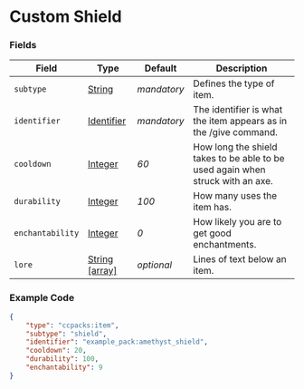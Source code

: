 # Custom Shield

### Fields

   Field   | Type | Default | Description
-----------|------|---------|-------------
`subtype` | [String]() | *mandatory* | Defines the type of item.
`identifier` | [Identifier]() | *mandatory* | The identifier is what the item appears as in the /give command.
`cooldown` | [Integer]() | *60* | How long the shield takes to be able to be used again when struck with an axe.
`durability` | [Integer]() | *100* | How many uses the item has.
`enchantability` | [Integer]() | *0* | How likely you are to get good enchantments.
`lore` | [String [array]]() | *optional* | Lines of text below an item.

### Example Code

```json
{
    "type": "ccpacks:item",
    "subtype": "shield",
    "identifier": "example_pack:amethyst_shield",
    "cooldown": 20,
    "durability": 100,
    "enchantability": 9
}
```
